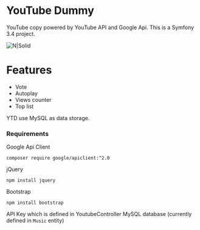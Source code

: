 # YouTube Dummy


YouTube copy powered by YouTube API and Google Api.
This is a Symfony 3.4 project.

![N|Solid](https://i.imgur.com/dFCnalg.png)

# Features

  - Vote
  - Autoplay
  - Views counter
  - Top list

YTD use MySQL as data storage.



### Requirements

Google Api Client
```
composer require google/apiclient:^2.0
```

jQuery

```
npm install jquery
```

Bootstrap
```
npm install bootstrap
```

API Key which is defined in YoutubeController
MySQL database (currently defined in `Music` entity)
